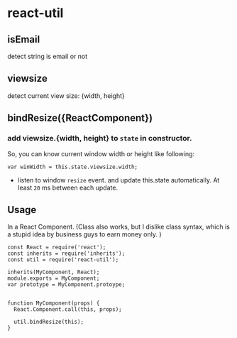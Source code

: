 # react-util

## isEmail

detect string is email or not

## viewsize

detect current view size: {width, height}

## bindResize({ReactComponent})

### add viewsize.{width, height} to `state` in constructor.

So, you can know current window width or height like following:

```
var winWidth = this.state.viewsize.width;

```

- listen to window `resize` event. and update this.state automatically. At least `20` ms between each update.

## Usage

In a React Component. (Class also works, but I dislike class syntax, which is a stupid idea by business guys to earn money only. )
```
const React = require('react');
const inherits = require('inherits');
const util = require('react-util');

inherits(MyComponent, React);
module.exports = MyComponent;
var prototype = MyComponent.protoype;


function MyComponent(props) {
  React.Component.call(this, props);

  util.bindResize(this);
}


```